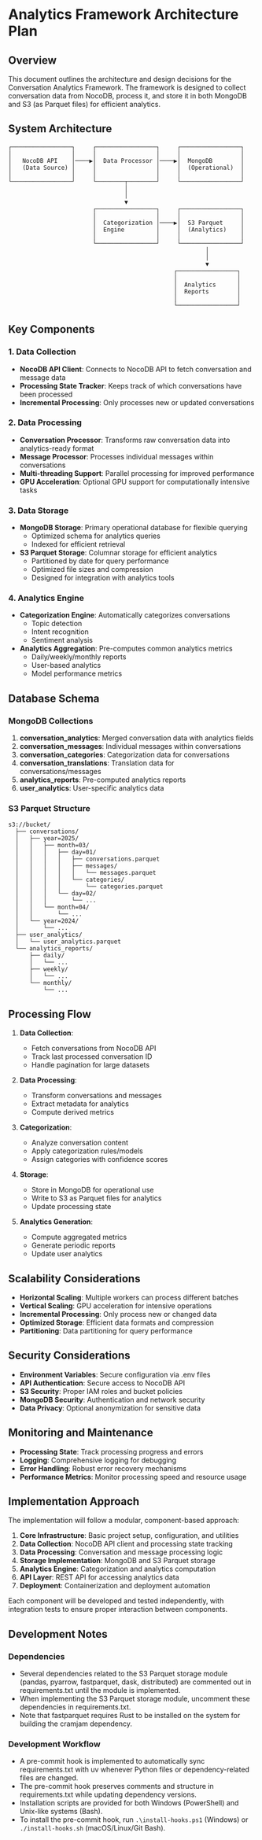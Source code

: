 # Analytics Framework Architecture Plan

## Overview

This document outlines the architecture and design decisions for the Conversation Analytics Framework. The framework is designed to collect conversation data from NocoDB, process it, and store it in both MongoDB and S3 (as Parquet files) for efficient analytics.

## System Architecture

```
┌─────────────────┐     ┌─────────────────┐     ┌─────────────────┐
│                 │     │                 │     │                 │
│   NocoDB API    │────▶│  Data Processor │────▶│  MongoDB        │
│   (Data Source) │     │                 │     │  (Operational)  │
│                 │     │                 │     │                 │
└─────────────────┘     └────────┬────────┘     └─────────────────┘
                                 │
                                 │
                                 ▼
                        ┌─────────────────┐     ┌─────────────────┐
                        │                 │     │                 │
                        │  Categorization │────▶│  S3 Parquet     │
                        │  Engine         │     │  (Analytics)    │
                        │                 │     │                 │
                        └─────────────────┘     └─────────────────┘
                                                        │
                                                        │
                                                        ▼
                                               ┌─────────────────┐
                                               │                 │
                                               │  Analytics      │
                                               │  Reports        │
                                               │                 │
                                               └─────────────────┘
```

## Key Components

### 1. Data Collection

- **NocoDB API Client**: Connects to NocoDB API to fetch conversation and message data
- **Processing State Tracker**: Keeps track of which conversations have been processed
- **Incremental Processing**: Only processes new or updated conversations

### 2. Data Processing

- **Conversation Processor**: Transforms raw conversation data into analytics-ready format
- **Message Processor**: Processes individual messages within conversations
- **Multi-threading Support**: Parallel processing for improved performance
- **GPU Acceleration**: Optional GPU support for computationally intensive tasks

### 3. Data Storage

- **MongoDB Storage**: Primary operational database for flexible querying
  - Optimized schema for analytics queries
  - Indexed for efficient retrieval
- **S3 Parquet Storage**: Columnar storage for efficient analytics
  - Partitioned by date for query performance
  - Optimized file sizes and compression
  - Designed for integration with analytics tools

### 4. Analytics Engine

- **Categorization Engine**: Automatically categorizes conversations
  - Topic detection
  - Intent recognition
  - Sentiment analysis
- **Analytics Aggregation**: Pre-computes common analytics metrics
  - Daily/weekly/monthly reports
  - User-based analytics
  - Model performance metrics

## Database Schema

### MongoDB Collections

1. **conversation_analytics**: Merged conversation data with analytics fields
2. **conversation_messages**: Individual messages within conversations
3. **conversation_categories**: Categorization data for conversations
4. **conversation_translations**: Translation data for conversations/messages
5. **analytics_reports**: Pre-computed analytics reports
6. **user_analytics**: User-specific analytics data

### S3 Parquet Structure

```
s3://bucket/
  ├── conversations/
  │   ├── year=2025/
  │   │   ├── month=03/
  │   │   │   ├── day=01/
  │   │   │   │   ├── conversations.parquet
  │   │   │   │   ├── messages/
  │   │   │   │   │   └── messages.parquet
  │   │   │   │   └── categories/
  │   │   │   │       └── categories.parquet
  │   │   │   └── day=02/
  │   │   │       └── ...
  │   │   └── month=04/
  │   │       └── ...
  │   └── year=2024/
  │       └── ...
  ├── user_analytics/
  │   └── user_analytics.parquet
  └── analytics_reports/
      ├── daily/
      │   └── ...
      ├── weekly/
      │   └── ...
      └── monthly/
          └── ...
```

## Processing Flow

1. **Data Collection**:
   - Fetch conversations from NocoDB API
   - Track last processed conversation ID
   - Handle pagination for large datasets

2. **Data Processing**:
   - Transform conversations and messages
   - Extract metadata for analytics
   - Compute derived metrics

3. **Categorization**:
   - Analyze conversation content
   - Apply categorization rules/models
   - Assign categories with confidence scores

4. **Storage**:
   - Store in MongoDB for operational use
   - Write to S3 as Parquet files for analytics
   - Update processing state

5. **Analytics Generation**:
   - Compute aggregated metrics
   - Generate periodic reports
   - Update user analytics

## Scalability Considerations

- **Horizontal Scaling**: Multiple workers can process different batches
- **Vertical Scaling**: GPU acceleration for intensive operations
- **Incremental Processing**: Only process new or changed data
- **Optimized Storage**: Efficient data formats and compression
- **Partitioning**: Data partitioning for query performance

## Security Considerations

- **Environment Variables**: Secure configuration via .env files
- **API Authentication**: Secure access to NocoDB API
- **S3 Security**: Proper IAM roles and bucket policies
- **MongoDB Security**: Authentication and network security
- **Data Privacy**: Optional anonymization for sensitive data

## Monitoring and Maintenance

- **Processing State**: Track processing progress and errors
- **Logging**: Comprehensive logging for debugging
- **Error Handling**: Robust error recovery mechanisms
- **Performance Metrics**: Monitor processing speed and resource usage

## Implementation Approach

The implementation will follow a modular, component-based approach:

1. **Core Infrastructure**: Basic project setup, configuration, and utilities
2. **Data Collection**: NocoDB API client and processing state tracking
3. **Data Processing**: Conversation and message processing logic
4. **Storage Implementation**: MongoDB and S3 Parquet storage
5. **Analytics Engine**: Categorization and analytics computation
6. **API Layer**: REST API for accessing analytics data
7. **Deployment**: Containerization and deployment automation

Each component will be developed and tested independently, with integration tests to ensure proper interaction between components.

## Development Notes

### Dependencies

- Several dependencies related to the S3 Parquet storage module (pandas, pyarrow, fastparquet, dask, distributed) are commented out in requirements.txt until the module is implemented.
- When implementing the S3 Parquet storage module, uncomment these dependencies in requirements.txt.
- Note that fastparquet requires Rust to be installed on the system for building the cramjam dependency.

### Development Workflow

- A pre-commit hook is implemented to automatically sync requirements.txt with uv whenever Python files or dependency-related files are changed.
- The pre-commit hook preserves comments and structure in requirements.txt while updating dependency versions.
- Installation scripts are provided for both Windows (PowerShell) and Unix-like systems (Bash).
- To install the pre-commit hook, run `.\install-hooks.ps1` (Windows) or `./install-hooks.sh` (macOS/Linux/Git Bash).
